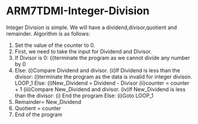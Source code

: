 # ARM7TDMI-Integer-Division
Integer Division is simple. We will have a dividend,divisor,quotient and remainder.
Algorithm is as follows:
 1. Set the value of the counter to 0.
 2. First, we need to take the input for Dividend and Divisor.
 3. If Divisor is 0:
       (i)terminate the program as we cannot divide any number by 0
 4. Else:
       (i)Compare Dividend and divisor.
       (ii)If Dividend is less than the divisor:
              (i)terminate the program as the data is invalid for integer divison.
LOOP_1 Else:
         (i)New_Dividend = Dividend - Divisor
         (ii)counter = counter + 1
         (iii)Compare New_Dividend and divisor.
         (iv)If New_Dividend is less than the divisor:
                (i) End the program
             Else:
                 (i)Goto LOOP_1
  5. Remainder= New_Dividend
  6. Quotient = counter
  7. End of the program         

